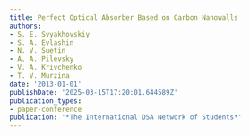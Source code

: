 ```yaml
---
title: Perfect Optical Absorber Based on Carbon Nanowalls
authors:
- S. E. Svyakhovskiy
- S. A. Evlashin
- N. V. Suetin
- A. A. Pilevsky
- V. A. Krivchenko
- T. V. Murzina
date: '2013-01-01'
publishDate: '2025-03-15T17:20:01.644589Z'
publication_types:
- paper-conference
publication: '*The International OSA Network of Students*'
---
```

